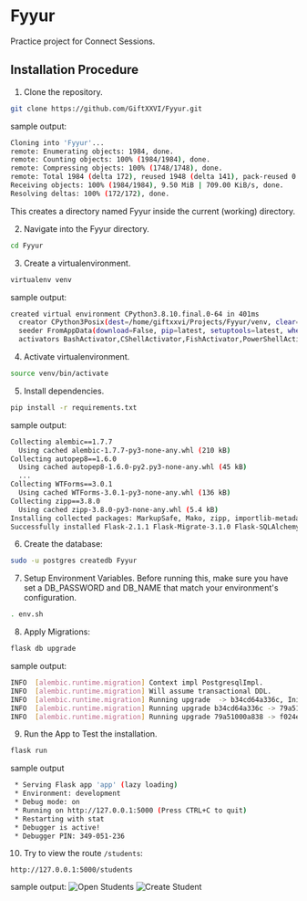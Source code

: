 # Fyyur
Practice project for Connect Sessions.

## Installation Procedure

1. Clone the repository.
```bash
git clone https://github.com/GiftXXVI/Fyyur.git
```
sample output:
```bash
Cloning into 'Fyyur'...
remote: Enumerating objects: 1984, done.
remote: Counting objects: 100% (1984/1984), done.
remote: Compressing objects: 100% (1748/1748), done.
remote: Total 1984 (delta 172), reused 1948 (delta 141), pack-reused 0
Receiving objects: 100% (1984/1984), 9.50 MiB | 709.00 KiB/s, done.
Resolving deltas: 100% (172/172), done.
```
This creates a directory named Fyyur inside the current (working) directory.

2. Navigate into the Fyyur directory.
```bash
cd Fyyur
```
3. Create a virtualenvironment.
```bash
virtualenv venv
```
sample output:
```bash
created virtual environment CPython3.8.10.final.0-64 in 401ms
  creator CPython3Posix(dest=/home/giftxxvi/Projects/Fyyur/venv, clear=False, global=False)
  seeder FromAppData(download=False, pip=latest, setuptools=latest, wheel=latest, pkg_resources=latest, via=copy, app_data_dir=/home/giftxxvi/.local/share/virtualenv/seed-app-data/v1.0.1.debian.1)
  activators BashActivator,CShellActivator,FishActivator,PowerShellActivator,PythonActivator,XonshActivator
```
4. Activate virtualenvironment.
```bash
source venv/bin/activate
```
5. Install dependencies.
```bash
pip install -r requirements.txt
```
sample output:
```bash
Collecting alembic==1.7.7
  Using cached alembic-1.7.7-py3-none-any.whl (210 kB)
Collecting autopep8==1.6.0
  Using cached autopep8-1.6.0-py2.py3-none-any.whl (45 kB)
  ...
Collecting WTForms==3.0.1
  Using cached WTForms-3.0.1-py3-none-any.whl (136 kB)
Collecting zipp==3.8.0
  Using cached zipp-3.8.0-py3-none-any.whl (5.4 kB)
Installing collected packages: MarkupSafe, Mako, zipp, importlib-metadata, importlib-resources, greenlet, SQLAlchemy, alembic, pycodestyle, toml, autopep8, click, itsdangerous, Werkzeug, Jinja2, Flask, Flask-SQLAlchemy, Flask-Migrate, WTForms, Flask-WTF, psycopg2-binary
Successfully installed Flask-2.1.1 Flask-Migrate-3.1.0 Flask-SQLAlchemy-2.5.1 Flask-WTF-1.0.1 Jinja2-3.1.1 Mako-1.2.0 MarkupSafe-2.1.1 SQLAlchemy-1.4.35 WTForms-3.0.1 Werkzeug-2.1.1 alembic-1.7.7 autopep8-1.6.0 click-8.1.2 greenlet-1.1.2 importlib-metadata-4.11.3 importlib-resources-5.7.1 itsdangerous-2.1.2 psycopg2-binary-2.9.3 pycodestyle-2.8.0 toml-0.10.2 zipp-3.8.0
```
6. Create the database:
```bash
sudo -u postgres createdb Fyyur
```
7. Setup Environment Variables.
Before running this, make sure you have set a DB_PASSWORD and DB_NAME that match your environment's configuration.
```bash
. env.sh
```
8. Apply Migrations:
```bash
flask db upgrade
```
sample output:
```bash
INFO  [alembic.runtime.migration] Context impl PostgresqlImpl.
INFO  [alembic.runtime.migration] Will assume transactional DDL.
INFO  [alembic.runtime.migration] Running upgrade  -> b34cd64a336c, Initialize
INFO  [alembic.runtime.migration] Running upgrade b34cd64a336c -> 79a51000a838, Created Student Interests
INFO  [alembic.runtime.migration] Running upgrade 79a51000a838 -> f024e6520c3a, Corrected Foreign Key
```
9. Run the App to Test the installation.
```bash
flask run
```
sample output
```bash
 * Serving Flask app 'app' (lazy loading)
 * Environment: development
 * Debug mode: on
 * Running on http://127.0.0.1:5000 (Press CTRL+C to quit)
 * Restarting with stat
 * Debugger is active!
 * Debugger PIN: 349-051-236
```
10. Try to view the route `/students`:
```
http://127.0.0.1:5000/students
```
sample output:
![Open Students](https://drive.google.com/uc?export=view&id=1eL7j9-HNTUfLB2RBSjQRsHpvwmOEcdPG)
![Create Student](https://drive.google.com/uc?export=view&id=1S-zSerivPWnAdJu6yUOUDNXRnx3tmbER)

